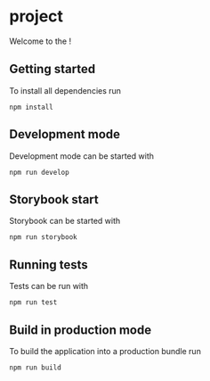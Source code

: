 # <projectName> project

Welcome to the <projectName>!

## Getting started

To install all dependencies run

```
npm install
```

## Development mode

Development mode can be started with

```
npm run develop
```

## Storybook start

Storybook can be started with

```
npm run storybook
```

## Running tests

Tests can be run with

```
npm run test
```

## Build in production mode

To build the application into a production bundle run

```
npm run build
```
